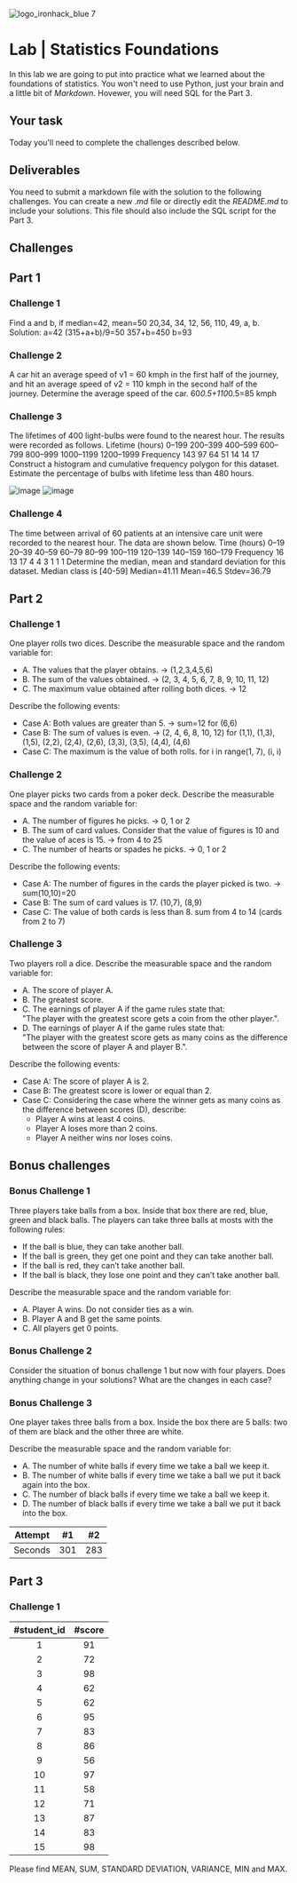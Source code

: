 ![logo_ironhack_blue 7](https://user-images.githubusercontent.com/23629340/40541063-a07a0a8a-601a-11e8-91b5-2f13e4e6b441.png)

# Lab | Statistics Foundations
In this lab we are going to put into practice what we learned about the foundations of statistics. You won't need to use Python, just your brain and a little bit of *Markdown*. Hovewer, you will need SQL for the Part 3.

## Your task
Today you'll need to complete the challenges described below.

## Deliverables
You need to submit a markdown file with the solution to the following challenges. You can create a new *.md* file or directly edit the *README.md* to include your solutions.
This file should also include the SQL script for the Part 3.

## Challenges
## Part 1
### Challenge 1
Find a and b, if median=42, mean=50
20,34, 34,  12, 56, 110, 49, a, b.
Solution:
a=42
(315+a+b)/9=50
357+b=450
b=93

### Challenge 2
A car hit an average speed of v1 = 60 kmph in the first half of the journey, and hit an average speed of v2 = 110 kmph in the second half of the journey. Determine the average speed of the car.
60*0.5+110*0.5=85 kmph

### Challenge 3
The lifetimes of 400 light-bulbs were found to the nearest hour. The results were recorded as
follows.
Lifetime (hours) 0–199 200–399 400–599 600–799 800–999 1000–1199 1200–1999
Frequency         143     97      64      51      14      14        17
Construct a histogram and cumulative frequency polygon for this dataset. Estimate the percentage
of bulbs with lifetime less than 480 hours.

![image](https://github.com/Victoirey/IRONLABS_VictoireRey/blob/main/Module_2/Lab3/bulbs.jpg)
![image](https://github.com/Victoirey/IRONLABS_VictoireRey/blob/main/Module_2/Lab3/bulbs2.jpg)



### Challenge 4
The time between arrival of 60 patients at an intensive care unit were recorded to the nearest hour.
The data are shown below.
Time (hours) 0–19 20–39 40–59 60–79 80–99 100–119 120–139 140–159 160–179
Frequency     16    13    17    4     4      3       1      1       1
Determine the median, mean and standard deviation for this dataset.
Median class is [40-59]
Median=41.11
Mean=46.5
Stdev=36.79

## Part 2
### Challenge 1
One player rolls two dices. Describe the measurable space and the random variable for:
* A. The values that the player obtains. -> (1,2,3,4,5,6)
* B. The sum of the values obtained. -> (2, 3, 4, 5, 6, 7, 8, 9, 10, 11, 12)
* C. The maximum value obtained after rolling both dices. -> 12

Describe the following events:
* Case A: Both values are greater than 5. -> sum=12 for (6,6)
* Case B: The sum of values is even. -> (2, 4, 6, 8, 10, 12) for (1,1), (1,3), (1,5), (2,2), (2,4), (2,6), (3,3), (3,5), (4,4), (4,6)
* Case C: The maximum is the value of both rolls. for i in range(1, 7), (i, i)

### Challenge 2
One player picks two cards from a poker deck. Describe the measurable space and the random variable for:
* A. The number of figures he picks. -> 0, 1 or 2
* B. The sum of card values. Consider that the value of figures is 10 and the value of aces is 15. -> from 4 to 25
* C. The number of hearts or spades he picks. -> 0, 1 or 2

Describe the following events:
* Case A: The number of figures in the cards the player picked is two. -> sum(10,10)=20
* Case B: The sum of card values is 17. (10,7), (8,9)
* Case C: The value of both cards is less than 8. sum from 4 to 14 (cards from 2 to 7)

### Challenge 3
Two players roll a dice. Describe the measurable space and the random variable for:
* A. The score of player A.
* B. The greatest score.
* C. The earnings of player A if the game rules state that:  
"The player with the greatest score gets a coin from the other player.".
* D. The earnings of player A if the game rules state that:  
"The player with the greatest score gets as many coins as the difference between the score of player A and player B.". 

Describe the following events:
* Case A: The score of player A is 2.
* Case B: The greatest score is lower or equal than 2.
* Case C: Considering the case where the winner gets as many coins as the difference between scores (D), describe: 
  * Player A wins at least 4 coins.
  * Player A loses more than 2 coins.
  * Player A neither wins nor loses coins.

## Bonus challenges
### Bonus Challenge 1
Three players take balls from a box. Inside that box there are red, blue, green and black balls. The players can take three balls at mosts with the following rules:

* If the ball is blue, they can take another ball.
* If the ball is green, they get one point and they can take another ball.
* If the ball is red, they can’t take another ball.
* If the ball is black, they lose one point and they can’t take another ball.

Describe the measurable space and the random variable for:
* A. Player A wins. Do not consider ties as a win.
* B. Player A and B get the same points.
* C. All players get 0 points.

### Bonus Challenge 2
Consider the situation of bonus challenge 1 but now with four players. Does anything change in your solutions? What are the changes in each case?

### Bonus Challenge 3
One player takes three balls from a box. Inside the box there are 5 balls: two of them are black and the other three are white. 

Describe the measurable space and the random variable for:
* A. The number of white balls if every time we take a ball we keep it.
* B. The number of white balls if every time we take a ball we put it back again into the box.
* C. The number of black balls if every time we take a ball we keep it.
* D. The number of black balls if every time we take a ball we put it back into the box.

| Attempt | #1 | #2 |
| :---: | :---: | :---: |
| Seconds | 301 | 283 |

## Part 3
### Challenge 1

| #student_id | #score |
| :---------: | :----: |
| 1 | 91 |
| 2 | 72 |
| 3 | 98 |
| 4 | 62 |
| 5 | 62 |
| 6 | 95 |
| 7 | 83 |
| 8 | 86 |
| 9 | 56 |
|10 | 97 |
|11 | 58 |
|12 | 71 |
|13 | 87 |
|14 | 83 |
|15 | 98 |


Please find MEAN, SUM, STANDARD DEVIATION, VARIANCE, MIN and MAX.
